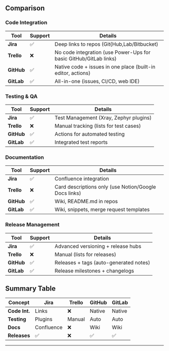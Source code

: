 ## Comparison
### Code Integration
| Tool    | Support | Details |
|---------|---------|---------|
| **Jira** | ✅ | Deep links to repos (Git{Hub,Lab/Bitbucket) |
| **Trello** | ❌ | No code integration (use Power-Ups for basic GitHub/GitLab links) |
| **GitHub** | ✅ | Native code + issues in one place (built-in editor, actions) |
| **GitLab** | ✅ | All-in-one (issues, CI/CD, web IDE) |


### Testing & QA
| Tool    | Support | Details |
|---------|---------|---------|
| **Jira** | ✅ | Test Management (Xray, Zephyr plugins) |
| **Trello** | ❌ | Manual tracking (lists for test cases) |
| **GitHub** | ✅ | Actions for automated testing |
| **GitLab** | ✅ | Integrated test reports |

### Documentation
| Tool    | Support | Details |
|---------|---------|---------|
| **Jira** | ✅ | Confluence integration |
| **Trello** | ❌ | Card descriptions only (use Notion/Google Docs links) |
| **GitHub** | ✅ | Wiki, README.md in repos |
| **GitLab** | ✅ | Wiki, snippets, merge request templates |

### Release Management
| Tool    | Support | Details |
|---------|---------|---------|
| **Jira** | ✅ | Advanced versioning + release hubs |
| **Trello** | ❌ | Manual (lists for releases) |
| **GitHub** | ✅ | Releases + tags (auto-generated notes) |
| **GitLab** | ✅ | Release milestones + changelogs |

## Summary Table

| Concept       | Jira       | Trello   | GitHub     | GitLab     |
|---------------|------------|----------|------------|------------|
| **Code Int.** | Links      |   ❌      | Native     | Native     |
| **Testing**   | Plugins    | Manual   | Auto       | Auto       |
| **Docs**      | Confluence |   ❌      | Wiki       | Wiki       |
| **Releases**  | ✅          |   ❌      |   ✅        |   ✅        |

---

